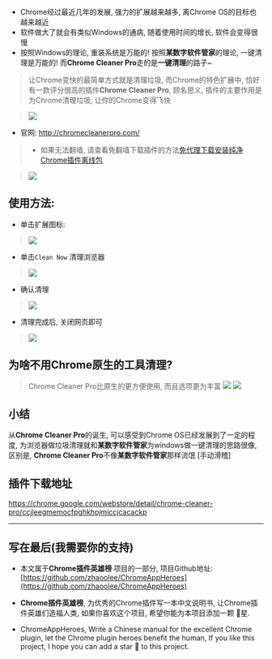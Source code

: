 - Chrome经过最近几年的发展, 强力的扩展越来越多, 离Chrome OS的目标也越来越近
- 软件做大了就会有类似Windows的通病, 随着使用时间的增长, 软件会变得很慢
- 按照Windows的理论, 重装系统是万能的! 按照**某数字软件管家**的理论, 一键清理是万能的! 而**Chrome Cleaner Pro**走的是**一键清理**的路子~

> 让Chrome变快的最简单方式就是清理垃圾, 而Chrome的特色扩展中, 恰好有一款评分很高的插件**Chrome Cleaner Pro**, 顾名思义, 插件的主要作用是为Chrome清理垃圾, 让你的Chrome变得飞快

> ![](https://user-gold-cdn.xitu.io/2019/5/3/16a7c710bea37939?w=1240&h=741&f=png&s=294811)

- 官网: http://chromecleanerpro.com/

> - 如果无法翻墙, 请查看免翻墙下载插件的方法[免代理下载安装纯净Chrome插件离线包](https://www.jianshu.com/p/02115e262c4f)

> ![](https://user-gold-cdn.xitu.io/2019/5/3/16a7c710beb38c87?w=1156&h=342&f=png&s=57447)

## 使用方法:
- 单击扩展图标:

> ![](https://user-gold-cdn.xitu.io/2019/5/3/16a7c710bf06ac3f?w=946&h=374&f=png&s=49103)

- 单击`Clean Now` 清理浏览器

> ![](https://user-gold-cdn.xitu.io/2019/5/3/16a7c710bf20faee?w=1240&h=1202&f=png&s=305501)

- 确认清理

> ![](https://user-gold-cdn.xitu.io/2019/5/3/16a7c710bfc3c461?w=1240&h=961&f=png&s=227820)

- 清理完成后, 关闭网页即可
> ![](https://user-gold-cdn.xitu.io/2019/5/3/16a7c710bfd2ae22?w=1240&h=823&f=png&s=116203)

## 为啥不用Chrome原生的工具清理?
> Chrome Cleaner Pro比原生的更方便使用, 而且选项更为丰富
> ![](https://user-gold-cdn.xitu.io/2019/5/3/16a7c710ff3aa1dc?w=1088&h=1000&f=png&s=139501)
> ![](https://user-gold-cdn.xitu.io/2019/5/3/16a7c710ffcf70f5?w=1240&h=1099&f=png&s=427350)

## 小结
从**Chrome Cleaner Pro**的诞生, 可以感受到Chrome OS已经发展到了一定的程度, 为浏览器做垃圾清理就和**某数字软件管家**为windows做一键清理的思路很像, 区别是, **Chrome Cleaner Pro**不像**某数字软件管家**那样流氓 [手动滑稽]


## 插件下载地址

https://chrome.google.com/webstore/detail/chrome-cleaner-pro/ccjleegmemocfpghkhpjmiccjcacackp


---

## 写在最后(我需要你的支持)
- 本文属于**Chrome插件英雄榜** 项目的一部分, 项目Github地址: [https://github.com/zhaoolee/ChromeAppHeroes](https://github.com/zhaoolee/ChromeAppHeroes)

- **Chrome插件英雄榜**, 为优秀的Chrome插件写一本中文说明书, 让Chrome插件英雄们造福人类, 如果你喜欢这个项目, 希望你能为本项目添加一颗 🌟星.

- ChromeAppHeroes, Write a Chinese manual for the excellent Chrome plugin, let the Chrome plugin heroes benefit the human, If you like this project, I hope you can add a star 🌟 to this project.